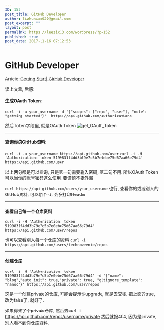 ```yaml
---
ID: 152
post_title: GitHub Developer
author: lizhuxian020@gmail.com
post_excerpt: ""
layout: post
permalink: https://leezix13.com/wordpress/?p=152
published: true
post_date: 2017-11-16 07:12:53
---
```

# GitHub Developer

Article: [Getting Start| GitHub Developer][1]

读上文章, 后感:

#### 生成OAuth Token:

`curl -i -u your_username -d '{"scopes": ["repo", "user"], "note": "getting-started"}' 
   https://api.github.com/authorizations`

然后Token字段里, 就是OAuth Token ![get_OAuth_Token][2]

* * *

#### 查询你的GitHub资料:

`curl -i -u your_username https://api.github.com/user` `curl -i -H 'Authorization: token 5199831f4dd3b79e7c5b7e0ebe75d67aa66e79d4' https://api.github.com/user`

以上两句都是可以查询, 只是第一句需要输入密码, 第二句不用. 所以OAuth Token可以当你的账号密码这么使用. 要谨慎不要外漏

`curl https://api.github.com/users/your_username` 也行, 查看你的或者别人的GitHub资料, 可以加个`-i`, 会多打印Header

* * *

#### 查看自己每一个仓库资料

`curl -i -H 'Authorization: token 5199831f4dd3b79e7c5b7e0ebe75d67aa66e79d4' https://api.github.com/user/repos`

也可以查看别人每一个仓库的资料 `curl -i https://api.github.com/users/technoweenie/repos`

* * *

#### 创建仓库

`curl -i -H 'Authorization: token 5199831f4dd3b79e7c5b7e0ebe75d67aa66e79d4' -d '{"name": "blog","auto_init": true,"private": true, "gitignore_template": "nanoc"}' https://api.github.com/user/repos`

这是一个创建private的仓库, 可能会提示你upgrade, 就是去交钱. 把上面的true, 改为false了, 就好了.

如果你建了个private仓库, 然后去curl -i https://api.github.com/repos/username/private 然后就报404, 因为是private, 别人看不到你仓库资料.

 [1]: https://developer.github.com/v3/guides/getting-started/
 [2]: https://leezix13.com/wordpress/wp-content/uploads/2017/11/get_OAuth_Token.jpg